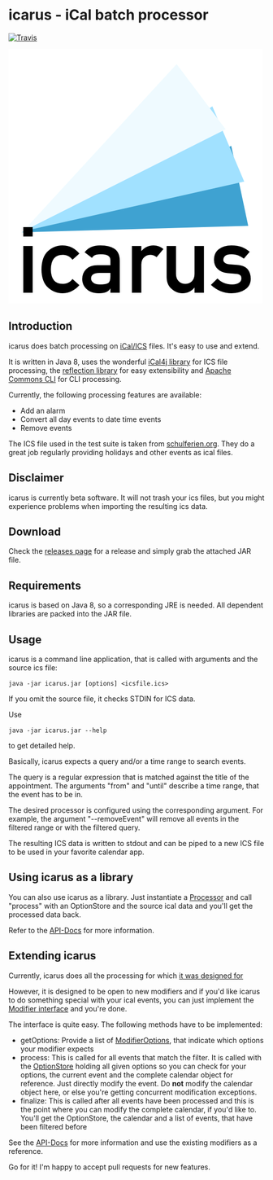 # icarus - iCal batch processor
[![Travis](https://img.shields.io/travis/dploeger/icarus.svg)](https://travis-ci.org/dploeger/icarus)

![icarus](design/logo.png)

## Introduction

icarus does batch processing on [iCal/ICS](https://en.wikipedia.org/wiki/ICalendar)
files. It's easy to use and extend.

It is written in Java 8, uses the wonderful [iCal4j library](http://ical4j.github.io/) for ICS
file processing, the [reflection library](https://github.com/ronmamo/reflections)
for easy extensibility and [Apache Commons CLI](http://commons.apache.org/proper/commons-cli/index.html) for CLI processing.

Currently, the following processing features are available:

* Add an alarm
* Convert all day events to date time events
* Remove events

The ICS file used in the test suite is taken from [schulferien.org](http://www.schulferien.org/deutschland/ical/). They do a great job regularly providing holidays and other events as ical files.

## Disclaimer

icarus is currently beta software. It will not trash your ics files, but
 you might experience problems when importing the resulting ics data.

## Download

Check the [releases page](https://github.com/dploeger/icarus/releases)
for a release and simply grab the attached JAR file.

## Requirements

icarus is based on Java 8, so a corresponding JRE is needed. All
dependent libraries are packed into the JAR file.

## Usage

icarus is a command line application, that is called with
arguments and the source ics file:

    java -jar icarus.jar [options] <icsfile.ics>

If you omit the source file, it checks STDIN for ICS data.

Use

    java -jar icarus.jar --help

to get detailed help.

Basically, icarus expects a query and/or a time range to search
events.

The query is a regular expression that is matched against the title of
the appointment. The arguments "from" and "until" describe a time range,
that the event has to be in.

The desired processor is configured using the corresponding
argument. For example, the argument "--removeEvent" will remove all events
in the filtered range or with the filtered query.

The resulting ICS data is written to stdout and can be piped to a new
ICS file to be used in your favorite calendar app.

## Using icarus as a library

You can also use icarus as a library. Just instantiate a [Processor](https://dploeger.github.io/icarus/apidocs/de/dieploegers/icarus/Processor.html)
and call "process" with an OptionStore and the source ical data and
you'll get the processed data back.

Refer to the [API-Docs](https://dploeger.github.io/icarus/apidocs/index.html)
for more information.

## Extending icarus

Currently, icarus does all the processing for which
[it was designed for](http://dennis.dieploegers.de/flying-high-on-ical-files/)

However, it is designed to be open to new modifiers and if you'd like
icarus to do something special with your ical events, you can just implement
the [Modifier interface](https://github.com/dploeger/icarus/blob/master/src/main/java/de/dieploegers/icarus/modifier/Modifier.java)
and you're done.

The interface is quite easy. The following methods have to be implemented:

* getOptions: Provide a list of [ModifierOptions](https://dploeger.github.io/icarus/apidocs/de/dieploegers/icarus/ModifierOption.html), that indicate which
  options your modifier expects
* process: This is called for all events that match the filter. It is
  called with the [OptionStore](https://dploeger.github.io/icarus/apidocs/de/dieploegers/icarus/OptionStore.html) holding all given options
  so you can check for your options, the current event and the
  complete calendar object for reference. Just directly modify the event.
  Do **not** modify the calendar object here, or else you're getting
  concurrent modification exceptions.
* finalize: This is called after all events have been processed and this
  is the point where you can modify the complete calendar, if you'd
  like to. You'll get the OptionStore, the calendar and a list
  of events, that have been filtered before

See the [API-Docs](https://dploeger.github.io/icarus/apidocs/index.html) for more information
and use the existing modifiers as a reference.

Go for it! I'm happy to accept pull requests for new features.
